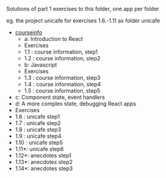 Solutions of part 1 exercises to this folder, one app per folder

eg. the project unicafe for exercises 1.6.-1.11 as folder unicafe

- [courseinfo](./courseinfo/README.md)
   - a: Introduction to React
   - Exercises
   - 1.1  : course information, step1
   - 1.2  : course information, step2
   - b: Javascript
   - Exercises
   - 1.3  : course information, step3
   - 1.4  : course information, step4
   - 1.5  : course information, step5
- c: Component state, event handlers
- d: A more complex state, debugging React apps
- Exercises
- 1.6  : unicafe step1
- 1.7  : unicafe step2
- 1.8  : unicafe step3
- 1.9  : unicafe step4
- 1.10 : unicafe step5
- 1.11*: unicafe step6
- 1.12*: anecdotes step1
- 1.13*: anecdotes step2
- 1.14*: anecdotes step3
